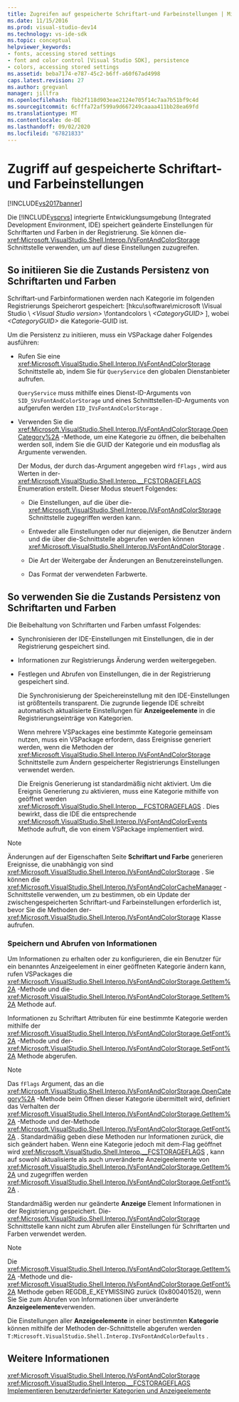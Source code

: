 ```yaml
---
title: Zugreifen auf gespeicherte Schriftart-und Farbeinstellungen | Microsoft-Dokumentation
ms.date: 11/15/2016
ms.prod: visual-studio-dev14
ms.technology: vs-ide-sdk
ms.topic: conceptual
helpviewer_keywords:
- fonts, accessing stored settings
- font and color control [Visual Studio SDK], persistence
- colors, accessing stored settings
ms.assetid: beba7174-e787-45c2-b6ff-a60f67ad4998
caps.latest.revision: 27
ms.author: gregvanl
manager: jillfra
ms.openlocfilehash: fbb2f118d903eae2124e705f14c7aa7b51bf9c4d
ms.sourcegitcommit: 6cfffa72af599a9d667249caaaa411bb28ea69fd
ms.translationtype: MT
ms.contentlocale: de-DE
ms.lasthandoff: 09/02/2020
ms.locfileid: "67821833"
---
```

# <a name="accessing-stored-font-and-color-settings"></a>Zugriff auf gespeicherte Schriftart- und Farbeinstellungen
[!INCLUDE[vs2017banner](../includes/vs2017banner.md)]

Die [!INCLUDE[vsprvs](../includes/vsprvs-md.md)] integrierte Entwicklungsumgebung (Integrated Development Environment, IDE) speichert geänderte Einstellungen für Schriftarten und Farben in der Registrierung. Sie können die- <xref:Microsoft.VisualStudio.Shell.Interop.IVsFontAndColorStorage> Schnittstelle verwenden, um auf diese Einstellungen zuzugreifen.  
  
## <a name="to-initiate-state-persistence-of-fonts-and-colors"></a>So initiieren Sie die Zustands Persistenz von Schriftarten und Farben  
 Schriftart-und Farbinformationen werden nach Kategorie im folgenden Registrierungs Speicherort gespeichert: [hkcu\software\microsoft \Visual Studio \\ *\<Visual Studio version>* \fontandcolors \\ *\<CategoryGUID>* ], wobei *\<CategoryGUID>* die Kategorie-GUID ist.  
  
 Um die Persistenz zu initiieren, muss ein VSPackage daher Folgendes ausführen:  
  
- Rufen Sie eine <xref:Microsoft.VisualStudio.Shell.Interop.IVsFontAndColorStorage> Schnittstelle ab, indem Sie für `QueryService` den globalen Dienstanbieter aufrufen.  
  
     `QueryService` muss mithilfe eines Dienst-ID-Arguments von `SID_SVsFontAndColorStorage` und eines Schnittstellen-ID-Arguments von aufgerufen werden `IID_IVsFontAndColorStorage` .  
  
- Verwenden Sie die <xref:Microsoft.VisualStudio.Shell.Interop.IVsFontAndColorStorage.OpenCategory%2A> -Methode, um eine Kategorie zu öffnen, die beibehalten werden soll, indem Sie die GUID der Kategorie und ein modusflag als Argumente verwenden.  
  
  Der Modus, der durch das-Argument angegeben wird `fFlags` , wird aus Werten in der- <xref:Microsoft.VisualStudio.Shell.Interop.__FCSTORAGEFLAGS> Enumeration erstellt. Dieser Modus steuert Folgendes:  

  - Die Einstellungen, auf die über die- <xref:Microsoft.VisualStudio.Shell.Interop.IVsFontAndColorStorage> Schnittstelle zugegriffen werden kann.  

  - Entweder alle Einstellungen oder nur diejenigen, die Benutzer ändern und die über die-Schnittstelle abgerufen werden können <xref:Microsoft.VisualStudio.Shell.Interop.IVsFontAndColorStorage> .  

  - Die Art der Weitergabe der Änderungen an Benutzereinstellungen.  

  - Das Format der verwendeten Farbwerte.  

## <a name="to-use-state-persistence-of-fonts-and-colors"></a>So verwenden Sie die Zustands Persistenz von Schriftarten und Farben  
 Die Beibehaltung von Schriftarten und Farben umfasst Folgendes:  
  
- Synchronisieren der IDE-Einstellungen mit Einstellungen, die in der Registrierung gespeichert sind.  
  
- Informationen zur Registrierungs Änderung werden weitergegeben.  
  
- Festlegen und Abrufen von Einstellungen, die in der Registrierung gespeichert sind.  
  
  Die Synchronisierung der Speichereinstellung mit den IDE-Einstellungen ist größtenteils transparent. Die zugrunde liegende IDE schreibt automatisch aktualisierte Einstellungen für **Anzeigeelemente** in die Registrierungseinträge von Kategorien.  
  
  Wenn mehrere VSPackages eine bestimmte Kategorie gemeinsam nutzen, muss ein VSPackage erfordern, dass Ereignisse generiert werden, wenn die Methoden der <xref:Microsoft.VisualStudio.Shell.Interop.IVsFontAndColorStorage> Schnittstelle zum Ändern gespeicherter Registrierungs Einstellungen verwendet werden.  
  
  Die Ereignis Generierung ist standardmäßig nicht aktiviert. Um die Ereignis Generierung zu aktivieren, muss eine Kategorie mithilfe von geöffnet werden <xref:Microsoft.VisualStudio.Shell.Interop.__FCSTORAGEFLAGS> . Dies bewirkt, dass die IDE die entsprechende <xref:Microsoft.VisualStudio.Shell.Interop.IVsFontAndColorEvents> Methode aufruft, die von einem VSPackage implementiert wird.  
  
> [!NOTE]
> Änderungen auf der Eigenschaften Seite **Schriftart und Farbe** generieren Ereignisse, die unabhängig von sind <xref:Microsoft.VisualStudio.Shell.Interop.IVsFontAndColorStorage> . Sie können die <xref:Microsoft.VisualStudio.Shell.Interop.IVsFontAndColorCacheManager> -Schnittstelle verwenden, um zu bestimmen, ob ein Update der zwischengespeicherten Schriftart-und Farbeinstellungen erforderlich ist, bevor Sie die Methoden der- <xref:Microsoft.VisualStudio.Shell.Interop.IVsFontAndColorStorage> Klasse aufrufen.  
  
### <a name="storing-and-retrieving-information"></a>Speichern und Abrufen von Informationen  
 Um Informationen zu erhalten oder zu konfigurieren, die ein Benutzer für ein benanntes Anzeigeelement in einer geöffneten Kategorie ändern kann, rufen VSPackages die <xref:Microsoft.VisualStudio.Shell.Interop.IVsFontAndColorStorage.GetItem%2A> -Methode und die- <xref:Microsoft.VisualStudio.Shell.Interop.IVsFontAndColorStorage.SetItem%2A> Methode auf.  
  
 Informationen zu Schriftart Attributen für eine bestimmte Kategorie werden mithilfe der <xref:Microsoft.VisualStudio.Shell.Interop.IVsFontAndColorStorage.GetFont%2A> -Methode und der- <xref:Microsoft.VisualStudio.Shell.Interop.IVsFontAndColorStorage.SetFont%2A> Methode abgerufen.  
  
> [!NOTE]
> Das `fFlags` Argument, das an die <xref:Microsoft.VisualStudio.Shell.Interop.IVsFontAndColorStorage.OpenCategory%2A> -Methode beim Öffnen dieser Kategorie übermittelt wird, definiert das Verhalten der <xref:Microsoft.VisualStudio.Shell.Interop.IVsFontAndColorStorage.GetItem%2A> -Methode und der-Methode <xref:Microsoft.VisualStudio.Shell.Interop.IVsFontAndColorStorage.GetFont%2A> . Standardmäßig geben diese Methoden nur Informationen zurück, die sich geändert haben. Wenn eine Kategorie jedoch mit dem-Flag geöffnet wird <xref:Microsoft.VisualStudio.Shell.Interop.__FCSTORAGEFLAGS> , kann auf sowohl aktualisierte als auch unveränderte Anzeigeelemente von <xref:Microsoft.VisualStudio.Shell.Interop.IVsFontAndColorStorage.GetItem%2A> und zugegriffen werden <xref:Microsoft.VisualStudio.Shell.Interop.IVsFontAndColorStorage.GetFont%2A> .  
  
 Standardmäßig werden nur geänderte **Anzeige** Element Informationen in der Registrierung gespeichert. Die- <xref:Microsoft.VisualStudio.Shell.Interop.IVsFontAndColorStorage> Schnittstelle kann nicht zum Abrufen aller Einstellungen für Schriftarten und Farben verwendet werden.  
  
> [!NOTE]
> Die <xref:Microsoft.VisualStudio.Shell.Interop.IVsFontAndColorStorage.GetItem%2A> -Methode und die- <xref:Microsoft.VisualStudio.Shell.Interop.IVsFontAndColorStorage.GetFont%2A> Methode geben REGDB_E_KEYMISSING zurück (0x80040152l), wenn Sie Sie zum Abrufen von Informationen über unveränderte **Anzeigeelemente**verwenden.  
  
 Die Einstellungen aller **Anzeigeelemente** in einer bestimmten **Kategorie** können mithilfe der Methoden der-Schnittstelle abgerufen werden `T:Microsoft.VisualStudio.Shell.Interop.IVsFontAndColorDefaults` .  
  
## <a name="see-also"></a>Weitere Informationen  
 <xref:Microsoft.VisualStudio.Shell.Interop.IVsFontAndColorStorage>   
 <xref:Microsoft.VisualStudio.Shell.Interop.__FCSTORAGEFLAGS>   
 [Implementieren benutzerdefinierter Kategorien und Anzeigeelemente](../extensibility/implementing-custom-categories-and-display-items.md)
